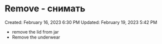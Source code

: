 # Remove - снимать

Created: February 16, 2023 6:30 PM
Updated: February 19, 2023 5:42 PM

- remove the lid from jar
- Remove the underwear